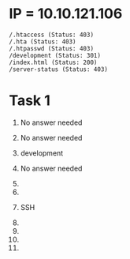 # IP =   10.10.121.106

```
/.htaccess (Status: 403)
/.hta (Status: 403)
/.htpasswd (Status: 403)
/development (Status: 301)
/index.html (Status: 200)
/server-status (Status: 403)
```


# Task 1

1. No answer needed

2. No answer needed

3. development

4. No answer needed

5.

6.

7. SSH

8.

9.

10.

11.
